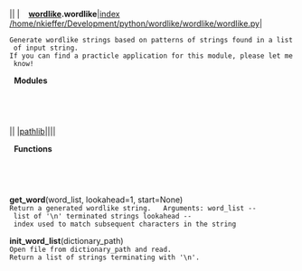 ||
| 
  
**[wordlike](wordlike.html).wordlike**|[index](.)
[/home/nkieffer/Development/python/wordlike/wordlike/wordlike.py](file:/home/nkieffer/Development/python/wordlike/wordlike/wordlike.py)|

`Generate wordlike strings based on patterns of strings found in a list of input string.   If you can find a practicle application for this module, please let me know!`

 
 **Modules**

`      `

 

||
|[pathlib](pathlib.html)||||

 
 **Functions**

`      `

 

**get\_word**(word\_list, lookahead=1, start=None)  
`Return a generated wordlike string.   Arguments: word_list -- list of '\n' terminated strings lookahead -- index used to match subsequent characters in the string`

**init\_word\_list**(dictionary\_path)  
`Open file from dictionary_path and read. Return a list of strings terminating with '\n'.`


